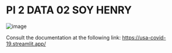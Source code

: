 # PI 2 DATA 02 SOY HENRY
 
 ![image](https://user-images.githubusercontent.com/108296379/182138583-9011699a-f009-4454-885e-80dca182b6c8.png)

Consult the documentation at the following link: https://usa-covid-19.streamlit.app/